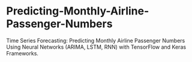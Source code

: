 # Predicting-Monthly-Airline-Passenger-Numbers
Time Series Forecasting: Predicting Monthly Airline Passenger Numbers Using Neural Networks (ARIMA, LSTM, RNN) with TensorFlow and Keras Frameworks.
